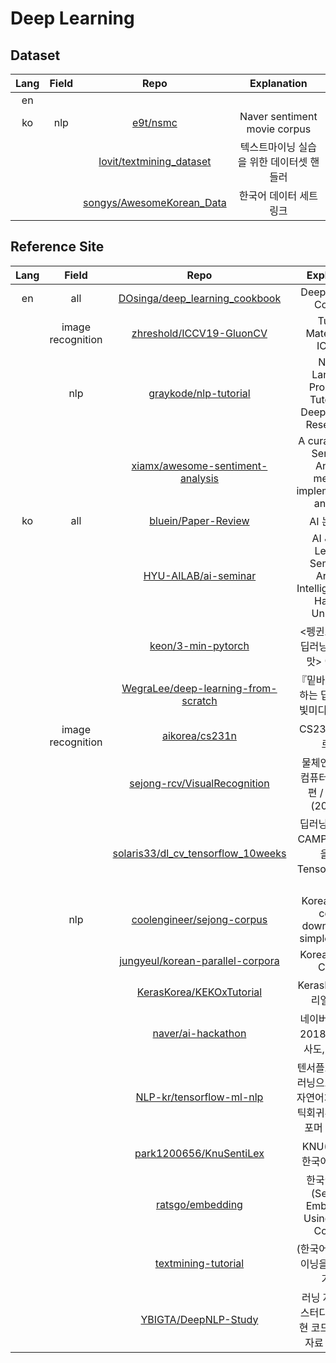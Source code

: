 # Deep Learning
## Dataset
|Lang|Field|Repo|Explanation|
|:--:|:--:|:--:|:--:|
|en||||
|ko|nlp|[e9t/nsmc](https://github.com/e9t/nsmc)|Naver sentiment movie corpus|
|||[lovit/textmining_dataset](https://github.com/lovit/textmining_dataset)|텍스트마이닝 실습을 위한 데이터셋 핸들러|
|||[songys/AwesomeKorean_Data](https://github.com/songys/AwesomeKorean_Data)|한국어 데이터 세트 링크|

## Reference Site
|Lang|Field|Repo|Explanation|
|:--:|:--:|:--:|:--:|
|en|all|[DOsinga/deep_learning_cookbook](https://github.com/DOsinga/deep_learning_cookbook)|Deep Learning Cookbox|
||image recognition|[zhreshold/ICCV19-GluonCV](https://github.com/zhreshold/ICCV19-GluonCV)|Tutorial Materials for ICCV19|
||nlp|[graykode/nlp-tutorial](https://github.com/graykode/nlp-tutorial)|Natural Language Processing Tutorial for Deep Learning Researchers|
|||[xiamx/awesome-sentiment-analysis](https://github.com/xiamx/awesome-sentiment-analysis)|A curated list of Sentiment Analysis methods, implementations and misc|
|ko|all|[bluein/Paper-Review](https://github.com/bluein/Paper-Review)|AI 논문 리뷰|
|||[HYU-AILAB/ai-seminar](https://github.com/HYU-AILAB/ai-seminar)|AI & Deep Leanring Seminar @ Artificial Intelligence Lab, Hanyang University|
|||[keon/3-min-pytorch](https://github.com/keon/3-min-pytorch)|<펭귄브로의 3분 딥러닝, 파이토치맛> 예제 코드|
|||[WegraLee/deep-learning-from-scratch](https://github.com/WegraLee/deep-learning-from-scratch)|『밑바닥부터 시작하는 딥러닝』(한빛미디어, 2017)|
||image recognition|[aikorea/cs231n](https://github.com/aikorea/cs231n)|CS231n 번역 프로젝트|
|||[sejong-rcv/VisualRecognition](https://github.com/sejong-rcv/VisualRecognition)|물체인식을 위한 컴퓨터 비전 기초편 / 공개강의 (2019.02)|
|||[solaris33/dl_cv_tensorflow_10weeks](https://github.com/solaris33/dl_cv_tensorflow_10weeks)|딥러닝-영상인식 CAMP 10주 과정을 위한 TensorFlow 코드들|
||nlp|[coolengineer/sejong-corpus](https://github.com/coolengineer/sejong-corpus)|Korean sejong corpus download and simple analysis|
|||[jungyeul/korean-parallel-corpora](https://github.com/jungyeul/korean-parallel-corpora)|Korean Parallel Corpus|
|||[KerasKorea/KEKOxTutorial](https://github.com/KerasKorea/KEKOxTutorial)|KerasKorea 튜토리얼 한글화|
|||[naver/ai-hackathon](https://github.com/naver/ai-hackathon)|네이버 AI 해커톤 2018: 지식인 유사도, 영화 평점|
|||[NLP-kr/tensorflow-ml-nlp](https://github.com/NLP-kr/tensorflow-ml-nlp)|텐서플로우와 머신러닝으로 시작하는 자연어처리(로지스틱회귀부터 트랜스포머 챗봇까지)|
|||[park1200656/KnuSentiLex](https://github.com/park1200656/KnuSentiLex)|KNU(케이앤유) 한국어 감성사전|
|||[ratsgo/embedding](https://github.com/ratsgo/embedding)|한국어 임베딩 (Sentence Embeddings Using Korean Corpora)|
|||[textmining-tutorial](https://github.com/lovit/textmining-tutorial)|(한국어) 텍스트 마이닝을 위한 공부거리들|
|||[YBIGTA/DeepNLP-Study](https://github.com/YBIGTA/DeepNLP-Study)|러닝 자연어처리 스터디의 논문 구현 코드 및 스터디 자료 모음 공간|
